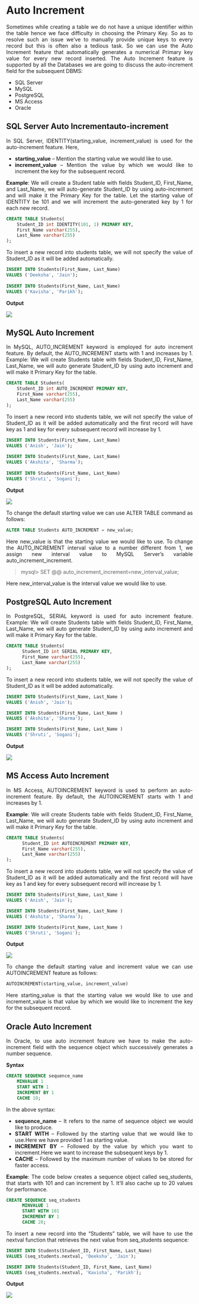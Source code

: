 <div align='justify'>

# Auto Increment

Sometimes while creating a table we do not have a unique identifier within the table hence we face difficulty in choosing the Primary Key. So as to resolve such an issue we’ve to manually provide unique keys to every record but this is often also a tedious task. So we can use the Auto Increment feature that automatically generates a numerical Primary key value for every new record inserted. The Auto Increment feature is supported by all the Databases we are going to discuss the auto-increment field for the subsequent DBMS:

- SQL Server
- MySQL
- PostgreSQL
- MS Access
- Oracle

## **SQL Server Auto Incrementauto-increment**
In SQL Server, IDENTITY(starting_value, increment_value) is used for the auto-increment feature. Here,

- **starting_value** – Mention the starting value we would like to use.
- **increment_value** – Mention the value by which we would like to increment the key for the subsequent record.

**Example**: We will create a Student table with fields Student_ID, First_Name, and Last_Name, we will auto-generate Student_ID by using auto-increment and will make it the Primary Key for the table. Let the starting value of IDENTITY be 101 and we will increment the auto-generated key by 1 for each new record.

```SQL
CREATE TABLE Students(
    Student_ID int IDENTITY(101, 1) PRIMARY KEY, 
    First_Name varchar(255),
    Last_Name varchar(255)
);
```

To insert a new record into students table, we will not specify the value of Student_ID as it will be added automatically.

```SQL
INSERT INTO Students(First_Name, Last_Name) 
VALUES ('Deeksha', 'Jain');
     
INSERT INTO Students(First_Name, Last_Name) 
VALUES ('Kavisha', 'Parikh');
```

**Output**

![](https://media.geeksforgeeks.org/wp-content/uploads/20200515125215/article-table.png)

## **MySQL Auto Increment**
In MySQL, AUTO_INCREMENT keyword is employed for auto increment feature. By default, the AUTO_INCREMENT starts with 1 and increases by 1. Example: We will create Students table with fields Student_ID, First_Name, Last_Name, we will auto generate Student_ID by using auto increment and will make it Primary Key for the table.

```SQL
CREATE TABLE Students(
    Student_ID int AUTO_INCREMENT PRIMARY KEY, 
    First_Name varchar(255),
    Last_Name varchar(255)
);
```

To insert a new record into students table, we will not specify the value of Student_ID as it will be added automatically and the first record will have key as 1 and key for every subsequent record will increase by 1.

```SQL
INSERT INTO Students(First_Name, Last_Name) 
VALUES ('Anish', 'Jain');
     
INSERT INTO Students(First_Name, Last_Name) 
VALUES ('Akshita', 'Sharma');
     
INSERT INTO Students(First_Name, Last_Name) 
VALUES ('Shruti', 'Sogani');
```

**Output**

![](https://media.geeksforgeeks.org/wp-content/uploads/20200515141439/article-table1.png)

To change the default starting value we can use ALTER TABLE command as follows:

```sql
ALTER TABLE Students AUTO_INCREMENT = new_value;
```

Here new_value is that the starting value we would like to use. To change the AUTO_INCREMENT interval value to a number different from 1, we assign new interval value to MySQL Server’s variable auto_increment_increment.

>
> mysql>
> SET @@ auto_increment_increment=new_interval_value;

Here new_interval_value is the interval value we would like to use.

## **PostgreSQL Auto Increment**
In PostgreSQL, SERIAL keyword is used for auto increment feature. Example: We will create Students table with fields Student_ID, First_Name, Last_Name, we will auto generate Student_ID by using auto increment and will make it Primary Key for the table.

```SQL
CREATE TABLE Students(
      Student_ID int SERIAL PRIMARY KEY, 
      First_Name varchar(255),
      Last_Name varchar(255)
); 
```

To insert a new record into students table, we will not specify the value of Student_ID as it will be added automatically.

```SQL
INSERT INTO Students(First_Name, Last_Name ) 
VALUES ('Anish', 'Jain');

INSERT INTO Students(First_Name, Last_Name ) 
VALUES ('Akshita', 'Sharma');

INSERT INTO Students(First_Name, Last_Name ) 
VALUES ('Shruti', 'Sogani'); 
```

**Output**

![](https://media.geeksforgeeks.org/wp-content/uploads/20200515141439/article-table1.png)

## **MS Access Auto Increment** 
In MS Access, AUTOINCREMENT keyword is used to perform an auto-increment feature. By default, the AUTOINCREMENT starts with 1 and increases by 1.

**Example**: We will create Students table with fields Student_ID, First_Name, Last_Name, we will auto generate Student_ID by using auto increment and will make it Primary Key for the table.

```SQL
CREATE TABLE Students(
      Student_ID int AUTOINCREMENT PRIMARY KEY, 
      First_Name varchar(255),
      Last_Name varchar(255)
); 
```

To insert a new record into students table, we will not specify the value of Student_ID as it will be added automatically and the first record will have key as 1 and key for every subsequent record will increase by 1.

```SQL
INSERT INTO Students(First_Name, Last_Name ) 
VALUES ('Anish', 'Jain');

INSERT INTO Students(First_Name, Last_Name ) 
VALUES ('Akshita', 'Sharma');

INSERT INTO Students(First_Name, Last_Name ) 
VALUES ('Shruti', 'Sogani');
```

**Output**

![](https://media.geeksforgeeks.org/wp-content/uploads/20200515141439/article-table1.png)

To change the default starting value and increment value we can use AUTOINCREMENT feature as follows:

```SQL
AUTOINCREMENT(starting_value, increment_value)
```

Here starting_value is that the starting value we would like to use and increment_value is that value by which we would like to increment the key for the subsequent record.

## **Oracle Auto Increment**
In Oracle, to use auto increment feature we have to make the auto-increment field with the sequence object which successively generates a number sequence.

**Syntax**

```SQL
CREATE SEQUENCE sequence_name
    MINVALUE 1
    START WITH 1
    INCREMENT BY 1
    CACHE 10;
```

In the above syntax:

- **sequence_name** – It refers to the name of sequence object we would like to produce.
- **START WITH** – Followed by the starting value that we would like to use.Here we have provided 1 as starting value.
- **INCREMENT BY** – Followed by the value by which you want to increment.Here we want to increase the subsequent keys by 1.
- **CACHE** – Followed by the maximum number of values to be stored for faster access.

**Example**: The code below creates a sequence object called seq_students, that starts with 101 and can increment by 1. It’ll also cache up to 20 values for performance.

```SQL
CREATE SEQUENCE seq_students
      MINVALUE 1
      START WITH 101
      INCREMENT BY 1
      CACHE 20;
```

To insert a new record into the “Students” table, we will have to use the nextval function that retrieves the next value from seq_students sequence:

```SQL
INSERT INTO Students(Student_ID, First_Name, Last_Name)
VALUES (seq_students.nextval, 'Deeksha', 'Jain');

INSERT INTO Students(Student_ID, First_Name, Last_Name)
VALUES (seq_students.nextval, 'Kavisha', 'Parikh'); 
```

**Output**

![](https://media.geeksforgeeks.org/wp-content/uploads/20200515125215/article-table.png)

</div>